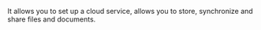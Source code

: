 It allows you to set up a cloud service, allows you to store, synchronize and share files and documents.
